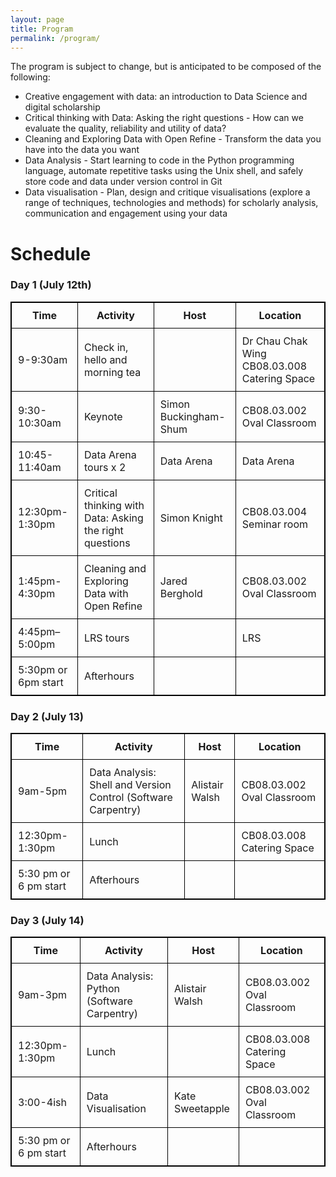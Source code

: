 ```yaml
---
layout: page
title: Program
permalink: /program/
---
```

The program is subject to change, but is anticipated to be composed of the following:

* Creative engagement with data: an introduction to Data Science and digital scholarship
* Critical thinking with Data: Asking the right questions - How can we evaluate the quality, reliability and utility of data?
* Cleaning and Exploring Data with Open Refine - Transform the data you have into the data you want
* Data Analysis - Start learning to code in the Python programming language, automate repetitive tasks using the Unix shell, and safely store code and data under version control in Git
* Data visualisation - Plan, design and critique visualisations (explore a range of techniques, technologies and methods) for scholarly analysis, communication and engagement using your data

# Schedule

<html>
<head>
<style>
table, th, td {
    border: 1px solid black;
    border-collapse: collapse;
}
th, td {
    padding: 10px;
}

</style>
</head>
<body>

<h3><a id="Day_1_July_12th_1"></a>Day 1 (July 12th)</h3>
<table class="day1">
<thead>
<tr>
<th>Time</th>
<th>Activity</th>
<th>Host</th>
<th>Location</th>
</tr>
</thead>
<tbody>
<tr>
<td>9-9:30am</td>
<td>Check in, hello and morning tea</td>
<td></td>
<td>Dr Chau Chak Wing CB08.03.008 Catering Space</td>
</tr>
<tr>
<td>9:30-10:30am</td>
<td>Keynote</td>
<td>Simon Buckingham-Shum</td>
<td>CB08.03.002 Oval Classroom</td>
</tr>
<tr>
<td>10:45-11:40am</td>
<td>Data Arena tours x 2</td>
<td>Data Arena</td>
<td>Data Arena</td>
</tr>
<tr>
<td>12:30pm-1:30pm</td>
<td>Critical thinking with Data: Asking the right questions</td>
<td>Simon Knight</td>
<td>CB08.03.004 Seminar room</td>
</tr>
<tr>
<td>1:45pm-4:30pm</td>
<td>Cleaning and Exploring Data with Open Refine</td>
<td>Jared Berghold</td>
<td>CB08.03.002 Oval Classroom</td>
</tr>
<tr>
<td>4:45pm–5:00pm</td>
<td>LRS tours</td>
<td></td>
<td>LRS</td>
</tr>
<tr>
<td>5:30pm or 6pm start</td>
<td>Afterhours</td>
<td></td>
<td></td>
</tr>
</tbody>
</table>
<h3><a id="Day_2_July_13_13"></a>Day 2 (July 13)</h3>
<table class="day2">
<thead>
<tr>
<th>Time</th>
<th>Activity</th>
<th>Host</th>
<th>Location</th>
</tr>
</thead>
<tbody>
<tr>
<td>9am-5pm</td>
<td>Data Analysis: Shell and Version Control (Software Carpentry)</td>
<td>Alistair Walsh</td>
<td>CB08.03.002 Oval Classroom</td>
</tr>
<tr>
<td>12:30pm-1:30pm</td>
<td>Lunch</td>
<td></td>
<td>CB08.03.008 Catering Space</td>
</tr>
<tr>
<td>5:30 pm or 6 pm start</td>
<td>Afterhours</td>
<td></td>
<td></td>
</tr>
</tbody>
</table>
<h3><a id="Day_3__July_14_21"></a>Day 3  (July 14)</h3>
<table class="day3">
<thead>
<tr>
<th>Time</th>
<th>Activity</th>
<th>Host</th>
<th>Location</th>
</tr>
</thead>
<tbody>
<tr>
<td>9am-3pm</td>
<td>Data Analysis: Python (Software Carpentry)</td>
<td>Alistair Walsh</td>
<td>CB08.03.002 Oval Classroom</td>
</tr>
<tr>
<td>12:30pm-1:30pm</td>
<td>Lunch</td>
<td></td>
<td>CB08.03.008 Catering Space</td>
</tr>
<tr>
<td>3:00-4ish</td>
<td>Data Visualisation</td>
<td>Kate Sweetapple</td>
<td>CB08.03.002 Oval Classroom</td>
</tr>
<tr>
<td>5:30 pm or 6 pm start</td>
<td>Afterhours</td>
<td></td>
<td></td>
</tr>
</tbody>
</table>

</body></html>
